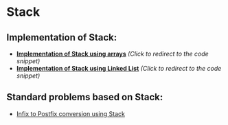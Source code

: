 # Stack
## Implementation of Stack:
* <b>[Implementation of Stack using arrays](https://github.com/Kranthi-Guribilli/DS-Implementations-C/blob/main/ImplementingStackUsingArrays.c)</b><i> (Click to redirect to the code snippet)</i>
* <b>[Implementation of Stack using Linked List](https://github.com/Kranthi-Guribilli/DS-Implementations-C/blob/main/ImplementingStackUsingLinkedList.c)</b><i> (Click to redirect to the code snippet)</i>
## Standard problems based on Stack:
* [Infix to Postfix conversion using Stack](https://github.com/Kranthi-Guribilli/DS-Implementations-C/blob/main/InfixToPostfix.c)
